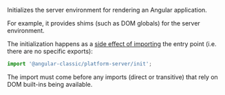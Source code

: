 Initializes the server environment for rendering an Angular application.

For example, it provides shims (such as DOM globals) for the server environment.

The initialization happens as a [side effect of importing](https://developer.mozilla.org/en-US/docs/Web/JavaScript/Reference/Statements/import#import_a_module_for_its_side_effects_only) the entry point (i.e. there are no specific exports):

```ts
import '@angular-classic/platform-server/init';
```

<div class="alert is-important">

  The import must come before any imports (direct or transitive) that rely on DOM built-ins being available.

</div>
